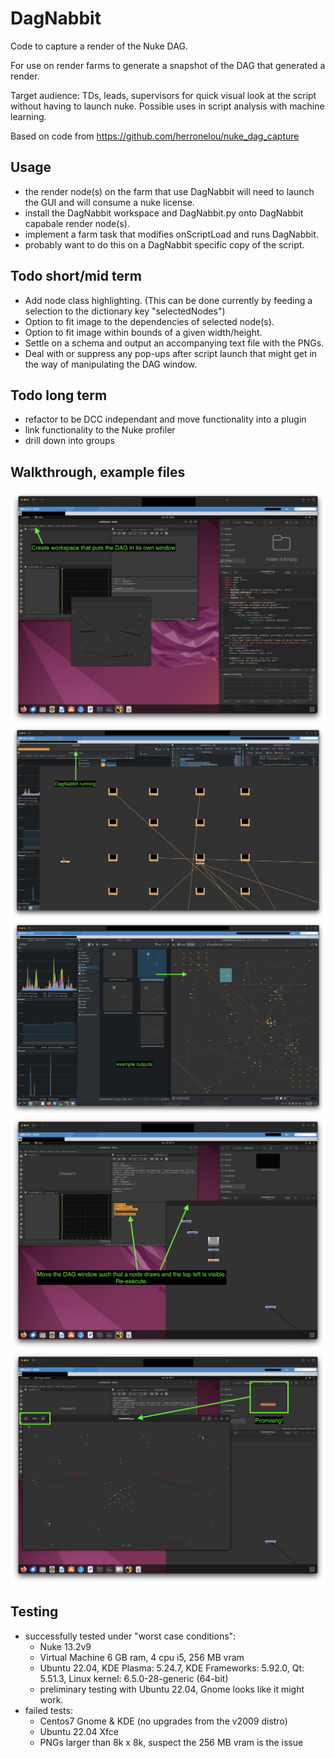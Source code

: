 # DagNabbit
Code to capture a render of the Nuke DAG.

For use on render farms to generate a snapshot of the DAG that generated a render.

Target audience: TDs, leads, supervisors for quick visual look at the script without having to launch nuke. Possible uses in script analysis with machine learning.

Based on code from https://github.com/herronelou/nuke_dag_capture

## Usage
- the render node(s) on the farm that use DagNabbit will need to launch the GUI and will consume a nuke license.
- install the DagNabbit workspace and DagNabbit.py onto DagNabbit capabale render node(s).
- implement a farm task that modifies onScriptLoad and runs DagNabbit.
- probably want to do this on a DagNabbit specific copy of the script. 

## Todo short/mid term
- Add node class highlighting. (This can be done currently by feeding a selection to the dictionary key "selectedNodes")
- Option to fit image to the dependencies of selected node(s).
- Option to fit image within bounds of a given width/height.
- Settle on a schema and output an accompanying text file with the PNGs.
- Deal with or suppress any pop-ups after script launch that might get in the way of manipulating the DAG window.

## Todo long term
- refactor to be DCC independant and move functionality into a plugin
- link functionality to the Nuke profiler
- drill down into groups

## Walkthrough, example files
![screenshot](https://raw.githubusercontent.com/artandmath/DagNabbit/master/docs/step01.png)
![screenshot](https://raw.githubusercontent.com/artandmath/DagNabbit/master/docs/step02.png)
![screenshot](https://raw.githubusercontent.com/artandmath/DagNabbit/master/docs/step03.png)
![screenshot](https://raw.githubusercontent.com/artandmath/DagNabbit/master/docs/step04.png)
![screenshot](https://raw.githubusercontent.com/artandmath/DagNabbit/master/docs/step05.png)

## Testing
- successfully tested under "worst case conditions":
  - Nuke 13.2v9
  - Virtual Machine 6 GB ram, 4 cpu i5, 256 MB vram
  - Ubuntu 22.04, KDE Plasma: 5.24.7, KDE Frameworks: 5.92.0, Qt: 5.51.3, Linux kernel: 6.5.0-28-generic (64-bit)
  - preliminary testing with Ubuntu 22.04, Gnome looks like it might work.
- failed tests:
  - Centos7 Gnome & KDE (no upgrades from the v2009 distro)
  - Ubuntu 22.04 Xfce
  - PNGs larger than 8k x 8k, suspect the 256 MB vram is the issue
